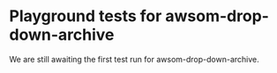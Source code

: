 # Playground tests for awsom-drop-down-archive
We are still awaiting the first test run for awsom-drop-down-archive.
